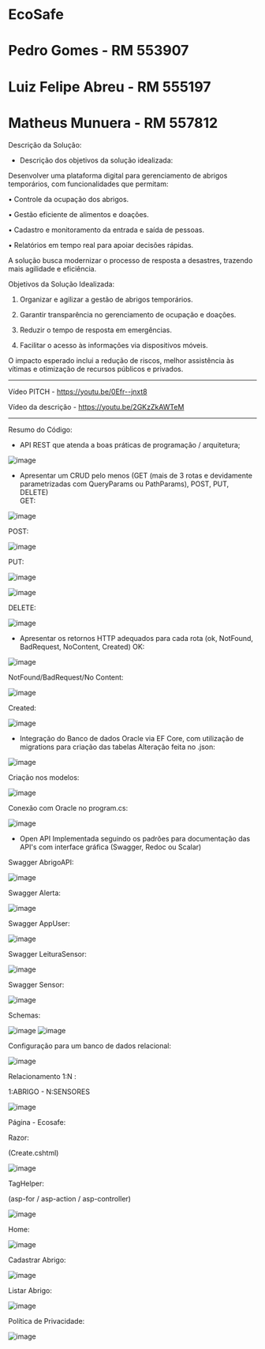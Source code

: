 # EcoSafe

# Pedro Gomes - RM 553907
# Luiz Felipe Abreu - RM 555197
# Matheus Munuera - RM 557812


Descrição da Solução:

-	Descrição dos objetivos da solução idealizada:

Desenvolver uma plataforma digital para gerenciamento de abrigos temporários, com funcionalidades que permitam:

 •	Controle da ocupação dos abrigos.
 
 •	Gestão eficiente de alimentos e doações.
 
 •	Cadastro e monitoramento da entrada e saída de pessoas.
 
 •	Relatórios em tempo real para apoiar decisões rápidas.
 
 
A solução busca modernizar o processo de resposta a desastres, trazendo mais agilidade e eficiência.

Objetivos da Solução Idealizada:

 1.	Organizar e agilizar a gestão de abrigos temporários.
    
 3.	Garantir transparência no gerenciamento de ocupação e doações.
    
 5.	Reduzir o tempo de resposta em emergências.
    
 7.	Facilitar o acesso às informações via dispositivos móveis.
    
O impacto esperado inclui a redução de riscos, melhor assistência às vítimas e otimização de recursos públicos e privados.

________________________________________________________________________________________


Vídeo PITCH - https://youtu.be/0Efr--jnxt8


Vídeo da descrição - https://youtu.be/2GKzZkAWTeM

________________________________________________________________________________________
Resumo do Código: <br>


- API REST que atenda a boas práticas de programação / arquitetura;
 
![image](https://github.com/user-attachments/assets/4db88b9a-a157-4a62-bbe1-dbc5520a4c52)


- Apresentar um CRUD pelo menos (GET (mais de 3 rotas e devidamente parametrizadas com QueryParams ou 
PathParams), POST, PUT, DELETE)<br>
GET:

![image](https://github.com/user-attachments/assets/5ac622da-5857-4d01-8a1b-d6252f57abb1)


POST:

![image](https://github.com/user-attachments/assets/f0636cfc-88e8-4db6-b741-9cda33619930)


PUT:

![image](https://github.com/user-attachments/assets/f3b14c9d-74a3-41eb-9d18-4129d0fe0b64)

![image](https://github.com/user-attachments/assets/13d8ce65-06e0-49a8-8698-c52ee5491bec)


DELETE:

![image](https://github.com/user-attachments/assets/a35d57f0-7287-4891-ba97-cc1087f172f5)




- Apresentar os retornos HTTP adequados para cada rota (ok, NotFound, BadRequest, NoContent, Created)
OK:

![image](https://github.com/user-attachments/assets/d9443e5e-c7ef-496b-9f56-bf48c988d4ff)


NotFound/BadRequest/No Content:

![image](https://github.com/user-attachments/assets/a7cd36b7-49e6-4f3e-8901-cb3c39a99137)

Created:

![image](https://github.com/user-attachments/assets/47ddbb92-2619-4bc1-a201-bf9958879e22)



 
- Integração do Banco de dados Oracle via EF Core, com utilização de migrations para criação das tabelas
 Alteração feita no .json:
 
![image](https://github.com/user-attachments/assets/650e5c4b-69c5-420e-9eb9-35db1420e1a0)


Criação nos modelos:

![image](https://github.com/user-attachments/assets/521cc096-e2d0-47f3-aa6d-19ef9e496799)


Conexão com Oracle no program.cs:

![image](https://github.com/user-attachments/assets/73c6c941-14f4-42bd-9519-a19ed8ab6ace)




- Open API Implementada seguindo os padrões para documentação das API's com interface gráfica (Swagger, 
Redoc ou Scalar)

Swagger AbrigoAPI:

![image](https://github.com/user-attachments/assets/880fd9c0-9714-4727-9e0b-ebf04a5642ad)


Swagger Alerta:

![image](https://github.com/user-attachments/assets/28d295a0-b502-488c-9429-8388b82d14dd)


Swagger AppUser:

![image](https://github.com/user-attachments/assets/66df6b2d-cf4a-40e9-9e48-da2070f23367)


Swagger LeituraSensor:

![image](https://github.com/user-attachments/assets/4199c353-615e-4b3b-9b49-f34c492074b4)

Swagger Sensor:

![image](https://github.com/user-attachments/assets/5947d44f-de3e-4402-9c3d-214fa788697a)



Schemas:

![image](https://github.com/user-attachments/assets/42b93970-ac0b-4e5c-8afe-93c10ccb5f3b)
![image](https://github.com/user-attachments/assets/b0c031e4-83a0-4f36-b0b3-64f848e043a5)

Configuração para um banco de dados relacional:

![image](https://github.com/user-attachments/assets/e947d00b-c839-4f92-ab27-2550e60108c5)

Relacionamento 1:N  :

1:ABRIGO - N:SENSORES

![image](https://github.com/user-attachments/assets/7c748925-2da2-4934-a911-1abc112133fa)

Página - Ecosafe:

Razor:

(Create.cshtml)

![image](https://github.com/user-attachments/assets/1c873245-25d7-4f91-a6af-1e58406684ed)

TagHelper:

(asp-for / asp-action / asp-controller)

![image](https://github.com/user-attachments/assets/91cc112a-1d02-44cd-aefd-eb7212dec6fb)


Home:

![image](https://github.com/user-attachments/assets/8bfe0132-0dbe-47cd-867e-0dad4bd2f5eb)

Cadastrar Abrigo:

![image](https://github.com/user-attachments/assets/665dfef2-36f3-46dc-9c50-a724d5130cc1)

Listar Abrigo:

![image](https://github.com/user-attachments/assets/de137829-4694-48db-bdfa-f6995d654c3d)

Política de Privacidade:

![image](https://github.com/user-attachments/assets/f1d8a482-dabb-4c0f-a0db-f153b40ca8b5)
